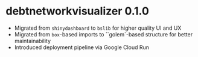# debtnetworkvisualizer 0.1.0

* Migrated from `shinydashboard` to `bslib` for higher quality UI and UX
* Migrated from `box`-based imports to ``golem`-based structure for better maintainability
* Introduced deployment pipeline via Google Cloud Run
